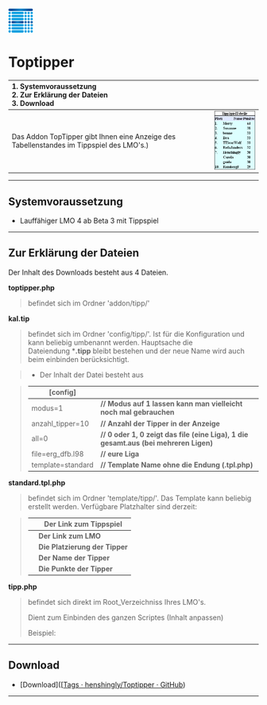 ![Toptipper](/lmo/help/media/h1.png)

# Toptipper

| 1. **Systemvoraussetzung**<br/>2. **Zur Erklärung der Dateien**<br/>3. Download         |                                                                                          |
|:---------------------------------------------------------------------------------------- | ---------------------------------------------------------------------------------------- |
| Das Addon TopTipper gibt Ihnen eine Anzeige des Tabellenstandes im Tippspiel des LMO's.) | ![](/lmo/help/media/toptipper.png) |



---

## Systemvoraussetzung

- Lauffähiger LMO 4 ab Beta 3 mit Tippspiel

---

## Zur Erklärung der Dateien

Der Inhalt des Downloads besteht aus 4 Dateien.



**toptipper.php**

> befindet sich im Ordner 'addon/tipp/'



**kal.tip**

> befindet sich im Ordner 'config/tipp/'.
> Ist für die Konfiguration und kann beliebig umbenannt werden. Hauptsache die Dateiendung ***.tipp** bleibt bestehen und der neue Name wird auch beim einbinden berücksichtigt.  

> - Der Inhalt der Datei besteht aus  

> | [config]          |                                                                                      |
> | ----------------- | ------------------------------------------------------------------------------------ |
> | modus=1           | **// Modus auf 1 lassen kann man vielleicht noch mal gebrauchen**                    |
> | anzahl_tipper=10  | **// Anzahl der Tipper in der Anzeige**                                              |
> | all=0             | **// 0 oder 1, 0 zeigt das file (eine Liga), 1 die gesamt.aus (bei mehreren Ligen)** |
> | file=erg_dfb.l98  | **// eure Liga**                                                                     |
> | template=standard | **// Template Name ohne die Endung (.tpl.php)**                                      |



**standard.tpl.php**

> befindet sich im Ordner 'template/tipp/'.
> Das Template kann beliebig erstellt werden. Verfügbare Platzhalter sind derzeit:

> | **<!--Link-->**   | Der Link zum Tippspiel         |
> | -----------------:| ------------------------------ |
> | **<!--Lmo-->**    | **Der Link zum LMO**           |
> | **<!--Platz-->**  | **Die Platzierung der Tipper** |
> | **<!--Name-->**   | **Der Name der Tipper**        |
> | **<!--Punkte-->** | **Die Punkte der Tipper**      |



**tipp.php**

> befindet sich direkt im Root_Verzeichniss Ihres LMO's.
> 
> Dient zum Einbinden des ganzen Scriptes (Inhalt anpassen)
> 
> Beispiel:

<?php
$multi="kal"; // in diesem Fall wird die von euch angepasste Datei kal.tip eingebunden.
require(dirname(__FILE__).'/init.php');
include(PATH_TO_ADDONDIR."/tipp/toptipper.php");
?>

<?php

$multi="kal";      **// in diesem Fall wird die von euch angepasste Datei kal.tip eingebunden.**

require(dirname(__FILE__).'/init.php');

include(PATH_TO_ADDONDIR."/tipp/toptipper.php");

?>

---

## Download

- [Download]([[Tags · henshingly/Toptipper · GitHub](https://github.com/henshingly/Toptipper/tags))

---
